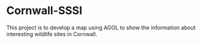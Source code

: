 # Cornwall-SSSI
This project is to develop a map using AGOL to show the information about interesting wildlife sites in Cornwall.
